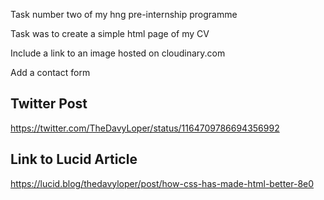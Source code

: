 Task number two of my hng pre-internship programme

Task was to create a simple html page of my CV

Include a link to an image hosted on cloudinary.com

Add a contact form


Twitter Post
------------------
https://twitter.com/TheDavyLoper/status/1164709786694356992


Link to Lucid Article
----------------------
https://lucid.blog/thedavyloper/post/how-css-has-made-html-better-8e0
